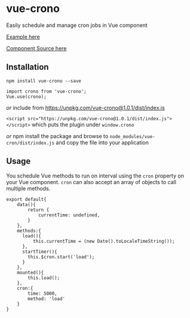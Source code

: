 # vue-crono

Easily schedule and manage cron jobs in Vue component

[Example here](https://brianrosamilia.github.io/vue-crono/)

[Component Source here](https://github.com/BrianRosamilia/vue-crono/blob/master/src/app.vue)

## Installation

`npm install vue-crono --save`

```
import crono from 'vue-crono';
Vue.use(crono);
```

*or* include from https://unpkg.com/vue-crono@1.0.1/dist/index.js

`<script src="https://unpkg.com/vue-crono@1.0.1/dist/index.js"></script>` which puts the plugin under `window.crono`

*or* npm install the package and browse to `node_modules/vue-cron/dist/index.js` and copy the file into your application

## Usage

You schedule Vue methods to run on interval using the `cron` property on your Vue component.  `cron` can also accept an array of objects to call multiple methods.

```
export default{
    data(){
        return {
            currentTime: undefined,
        }
    },
    methods:{
      load(){
          this.currentTime = (new Date().toLocaleTimeString());
      },
      startTimer(){
        this.$cron.start('load');
      }
    },
    mounted(){
        this.load();
    },
    cron:{
        time: 5000,
        method: 'load'
    }
}
```

